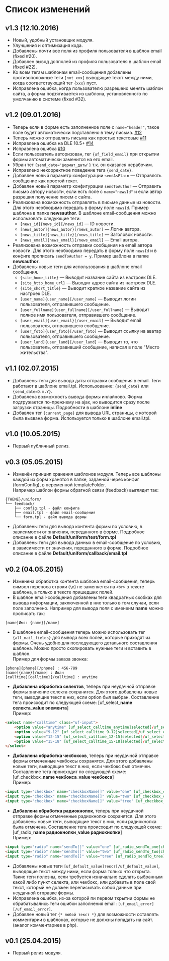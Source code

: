 # Список изменений

## v1.3 (12.10.2016)
- Новый, удобный установщик модуля.
- Улучшения и оптимизация кода.
- Добавлены почти все поля из профиля пользователя в шаблон email (fixed #20).
- Добавлен вывод допполей из профиля пользователя в шаблон email (fixed #22).
- Ко всем тегам шаблонам email-сообщения добавлены противоположные теги `[not_xxx]` выводящие текст между ними, когда соответствующий тег `{xxx}` пуст.
- Исправлена ошибка, когда пользователю разрешено менять шаблон сайта, а форма подтягивается из шаблона, установленного по умолчанию в системе (fixed #32).

## v1.2 (09.01.2016)
- Теперь если в форме есть заполненное поле с `name="header"`, такое поле будет автоматически подставлено в тему письма. [#12](https://github.com/dle-modules/DLE-UniForm/issues/12)
- Теперь можно отправлять письма как простые текстовые [#11](https://github.com/dle-modules/DLE-UniForm/issues/11)
- Исправлена ошибка на DLE 10.5+ [#14](https://github.com/dle-modules/DLE-UniForm/issues/14)
- Исправлена ошибка [#10](https://github.com/dle-modules/DLE-UniForm/issues/10)
- Если пользователь авторизован, тег `{uf_field_email}` при открытии формы автоматически заменится на его email.
- Убран тег `{send_date='формат_даты'}` т.к. он оказался нерабочим.
- Исправлено некорректное поведение тега `{send_date}`.
- Добавлен новый параметр конфигурации `sendAsPlain` — Отправлять сообщение как простой текст.
- Добавлен новый параметр конфигурации `sendToAuthor` — Отправить письмо автору новости, если есть поле с  `name="newsId"` и если автор разрешил получение писем с сайта.
- Реализована возможность отправлять в письме данные из новости. Для этого необходимо передать в форму поле `newsId`. Пример шаблона в папке **newsauthor**. В шаблоне email-сообщения можно использовать следующие теги:
    + `[news_id]{news_id}[/news_id]` — ID новости.
    + `[news_autor]{news_autor}[/news_autor]` — Логин автора.
    + `[news_title]{news_title}[/news_title]` — Заголовок новости.
    + `[news_email]{news_email}[/news_email]` — Email автора.
- Реализована возможность отправки сообщения на email автора новости. Для этого необходимо передать в форму поле `newsId` и в конфиге прописать `sendToAuthor = y`. Пример шаблона в папке **newsauthor**.
- Добавлены новые теги для использования в шаблоне email сообщения.
    + `{site_home_title}` — Выводит название сайта из настроек DLE.
    + `{site_http_home_url}` — Выводит адрес сайта из настроек DLE.
    + `{site_short_title}` — Выводит краткое название сайта из настроек DLE.
    + `[user_name]{user_name}[/user_name]` — Выводит логин пользователя, отправившего сообщение.
    + `[user_fullname]{user_fullname}[/user_fullname]` — Выводит полное имя пользователя, отправившего сообщение.
    + `[user_email]{user_email}[/user_email]` — Выводит email пользователя, отправившего сообщение.
    + `[user_foto]{user_foto}[/user_foto]` — Выводит ссылку на аватар пользователя, отправившего сообщение.
    + `[user_land]{user_land}[/user_land]` — Выводит то, что пользователь, отправивший сообщение, написал в поле "Место жительства".

## v1.1 (02.07.2015)
- Добавлены теги для вывода даты отправки сообщения в email. Теги работают в шаблоне email.tpl. Использование: `{send_date}` или `{send_date=D.m.Y}`.
- Добавлена возможность вывода формы инлайново. Форма подгружается по-прежнему на ajax, но выводится сразу после загрузки страницы. Подробности в шаблоне **inline**
- Добавлен тег `{current_page}` для вывода URL страницы, с которой была вызвана форма. Используется только в шаблоне email.tpl.


## v1.0 (10.05.2015)
- Первый публичный релиз.

## v0.3 (05.05.2015)
- Изменён принцип хранения шаблонов модуля. Теперь все шаблоны каждой из форм хранятся в папке, заданной через конфиг (formConfig), в переменной templateFolder. <br>Например шаблон формы обратной связи (feedback) выглядит так:
```
{THEME}/uniform/
└── feedback/ 
    ├── config.tpl - файл конфига
    ├── email.tpl - файл email-сообщения
    └── form.tpl - файл вывода формы
```
- Добавлены теги для вывода контента формы по условию, в зависимости от значения, переданного в форме. Подробное описание в файле **Default/uniform/test/form.tpl**
- Добавлены теги для вывода данных в email-сообщение по условию, в зависимости от значения, переданного в форме. Подробное описание в файле **Default/uniform/callback/email.tpl**

## v0.2 (04.05.2015)
- Изменена обработка контента шаблона email-сообщения, теперь символ переноса строки (`\n`) не заменяется на `<br>` в тексте шаблона, а только в тексте пришедших полей.
- В шаблон email-сообщения добавлены теги  квадратных скобках для вывода информации, заключенной в них только в том случаи, если поле заполнено. Например для вывода поля с имененм **name** можно прописать так:
```
[name]Имя: {name}[/name]
```
- В шаблоне email-сообщения теперь можно использовать тег `{all_mail_fields}` для вывода всех полей, которые приходят из формы. Очень удобно для последующего детального составления шаблона. Можно просто скопировать нужные теги и вставить в шаблон. <br>Пример для формы заказа звонка:
```
[phone]{phone}[/phone] : 456-789
[name]{name}[/name] : Иван
[calltime]{calltime}[/calltime] : anytime
```
- **Добавлена обработка селектов**, теперь при неудачной отправке формы значение селекта сохранится. Для этого добавлены новые теги, выводящие текст в них, если option был выбран. Составление тега происходит по следующей схеме:
[uf_select_**name селекта**_**value элемента**] <br>
Пример:
```html
<select name="calltime" class="uf-input">
    <option value="anytime" [uf_select_calltime_anytime]selected[/uf_select_calltime_anytime]>в любое время</option>
    <option value="9-12" [uf_select_calltime_9-12]selected[/uf_select_calltime_9-12]>c 9:00 до 12:00</option>
    <option value="12-15" [uf_select_calltime_12-15]selected[/uf_select_calltime_12-15]>c 12:00 до 15:00</option>
    <option value="15-18" [uf_select_calltime_15-18]selected[/uf_select_calltime_15-18]>c 15:00 до 18:00</option>
</select>
```
- **Добавлена обработка чекбоксов**, теперь при неудачной отправке формы отмеченные чекбоксы сохранятся.  Для этого добавлены новые теги, выводящие текст в них, если чекбокс был отмечен. Составление тега происходит по следующей схеме:
[uf_checkbox_**name чекбокса**_**value чекбокса**] <br>
Пример:
```html
<input type="checkbox" name="checkboxName[]" value="one" [uf_checkbox_checkboxName_one]checked[/uf_checkbox_checkboxName_one]> Чекбокс 1
<input type="checkbox" name="checkboxName[]" value="two" [uf_checkbox_checkboxName_two]checked[/uf_checkbox_checkboxName_two]> Чекбокс 2
<input type="checkbox" name="checkboxName[]" value="tree" [uf_checkbox_checkboxName_tree]checked[/uf_checkbox_checkboxName_tree]> Чекбокс 3
```
- **Добавлена обработка радиокнопок**, теперь при неудачной отправке формы отмеченные радиокнопки сохранятся. Для этого добавлены новые теги, выводящие текст в них, если радиокнопка была отмечена. Составление тега происходит по следующей схеме:
[uf_radio_**name радиокнопки**_**value радиокнопки**] <br>
Пример:
```html
<input type="radio" name="sendTo[]" value="one" [uf_radio_sendTo_one]checked[/uf_radio_sendTo_one]> Радиокнопка 1
<input type="radio" name="sendTo[]" value="two" [uf_radio_sendTo_two]checked[/uf_radio_sendTo_two]> Радиокнопка 2
<input type="radio" name="sendTo[]" value="tree" [uf_radio_sendTo_tree]checked[/uf_radio_sendTo_tree]> Радиокнопка 3
```
- Добавлены новые теги `[uf_default_value]текст[/uf_default_value]`, выводящие текст между ними, если форма только что открыта. Такие теги полезны, если требуется изначально сделать выбранным какой либо пункт селекта, или чекбокс, или добавить в поле свой текст, который не должен переписывать собой данные при неудачной отправке формы.
- Исправлена ошибка, из-за которой пи первом ткрытии формы не обрабатывались теги ошибки заполнения email: `[uf_email_error][/uf_email_error]`.
- Добавлен новый тег `{* любой текст *}` для возможности оставлять комментарии в шаблонах, которые не должны попадать на сайт. (аналог комментариев в php).

## v0.1 (25.04.2015)
- Первый релиз модуля.

